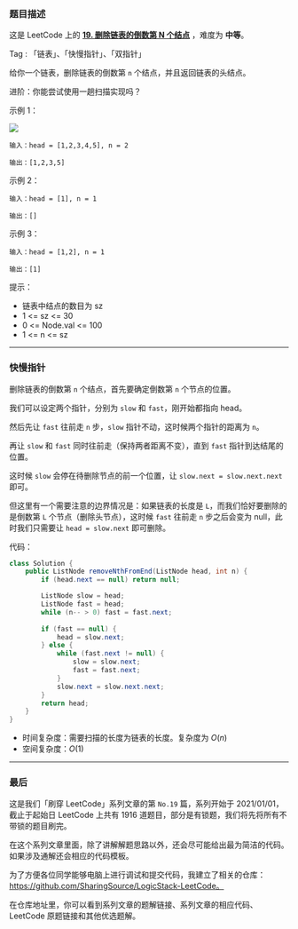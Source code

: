 ### 题目描述

这是 LeetCode 上的 **[19. 删除链表的倒数第 N 个结点](https://leetcode-cn.com/problems/remove-nth-node-from-end-of-list/solution/shua-chuan-lc-lian-biao-kuai-man-zhi-zhe-1gs1/)** ，难度为 **中等**。

Tag : 「链表」、「快慢指针」、「双指针」



给你一个链表，删除链表的倒数第 `n` 个结点，并且返回链表的头结点。

进阶：你能尝试使用一趟扫描实现吗？


示例 1：

![](https://assets.leetcode.com/uploads/2020/10/03/remove_ex1.jpg)

```
输入：head = [1,2,3,4,5], n = 2

输出：[1,2,3,5]
```
示例 2：
```
输入：head = [1], n = 1

输出：[]
```
示例 3：
```
输入：head = [1,2], n = 1

输出：[1]
```

提示：

* 链表中结点的数目为 sz
* 1 <= sz <= 30
* 0 <= Node.val <= 100
* 1 <= n <= sz

---

### 快慢指针

删除链表的倒数第 `n` 个结点，首先要确定倒数第 `n` 个节点的位置。

我们可以设定两个指针，分别为 `slow` 和 `fast`，刚开始都指向 head。

然后先让 `fast` 往前走 `n` 步，`slow` 指针不动，这时候两个指针的距离为 `n`。

再让 `slow` 和 `fast` 同时往前走（保持两者距离不变），直到 `fast` 指针到达结尾的位置。

这时候 `slow` 会停在待删除节点的前一个位置，让 `slow.next = slow.next.next` 即可。

但这里有一个需要注意的边界情况是：如果链表的长度是 `L`，而我们恰好要删除的是倒数第 `L` 个节点（删除头节点），这时候 `fast` 往前走 `n` 步之后会变为 null，此时我们只需要让 `head = slow.next` 即可删除。

代码：
```Java []
class Solution {
    public ListNode removeNthFromEnd(ListNode head, int n) {
        if (head.next == null) return null;

        ListNode slow = head;
        ListNode fast = head;
        while (n-- > 0) fast = fast.next;
            
        if (fast == null) {
            head = slow.next;
        } else {
            while (fast.next != null) {
                slow = slow.next;
                fast = fast.next;
            }
            slow.next = slow.next.next;
        }
        return head;
    }
}
```
* 时间复杂度：需要扫描的长度为链表的长度。复杂度为 $O(n)$
* 空间复杂度：$O(1)$

---

### 最后

这是我们「刷穿 LeetCode」系列文章的第 `No.19` 篇，系列开始于 2021/01/01，截止于起始日 LeetCode 上共有 1916 道题目，部分是有锁题，我们将先将所有不带锁的题目刷完。

在这个系列文章里面，除了讲解解题思路以外，还会尽可能给出最为简洁的代码。如果涉及通解还会相应的代码模板。

为了方便各位同学能够电脑上进行调试和提交代码，我建立了相关的仓库：https://github.com/SharingSource/LogicStack-LeetCode。

在仓库地址里，你可以看到系列文章的题解链接、系列文章的相应代码、LeetCode 原题链接和其他优选题解。

